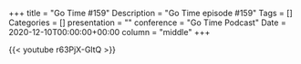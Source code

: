 +++
title = "Go Time #159"
Description = "Go Time episode #159"
Tags = []
Categories = []
presentation = ""
conference = "Go Time Podcast"
Date = 2020-12-10T00:00:00+00:00
column = "middle"
+++

{{< youtube r63PjX-GltQ >}}
